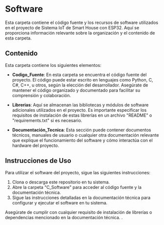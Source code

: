 # Software

Esta carpeta contiene el código fuente y los recursos de software utilizados en el proyecto de Sistema IoT de Smart House con ESP32. Aquí se proporciona información relevante sobre la organización y el contenido de esta carpeta.

## Contenido

Esta carpeta contiene los siguientes elementos:

- **Codigo_Fuente**: En esta carpeta se encuentra el código fuente del proyecto. El código puede estar escrito en lenguajes como Python, C, C#, C++, u otros, según la elección del desarrollador. Asegúrate de mantener el código organizado y documentado para facilitar su comprensión y colaboración.

- **Librerias**: Aquí se almacenan las bibliotecas y módulos de software adicionales utilizados en el proyecto. Es importante especificar los requisitos de instalación de estas librerías en un archivo "README" o "requirements.txt" si es necesario.

- **Documentación_Tecnica**: Esta sección puede contener documentos técnicos, manuales de usuario o cualquier otra documentación relevante que explique el funcionamiento del software y cómo interactúa con el hardware del proyecto.

## Instrucciones de Uso

Para utilizar el software del proyecto, sigue las siguientes instrucciones:

1. Clona o descarga este repositorio en tu sistema.
2. Abre la carpeta "C_Software" para acceder al código fuente y la documentación técnica.
3. Sigue las instrucciones detalladas en la documentación técnica para configurar y ejecutar el software en tu sistema.

Asegúrate de cumplir con cualquier requisito de instalación de librerías o dependencias mencionado en la documentación técnica.
.

